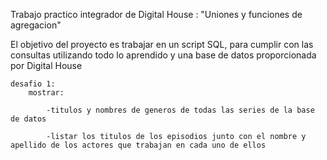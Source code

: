 Trabajo practico integrador de Digital House : "Uniones y funciones de agregacion"

El objetivo del proyecto es trabajar en un script SQL, para cumplir con las consultas utilizando todo lo aprendido y una base de datos proporcionada por Digital House

    desafio 1:
        mostrar:
            
            -titulos y nombres de generos de todas las series de la base de datos
            
            -listar los titulos de los episodios junto con el nombre y apellido de los actores que trabajan en cada uno de ellos